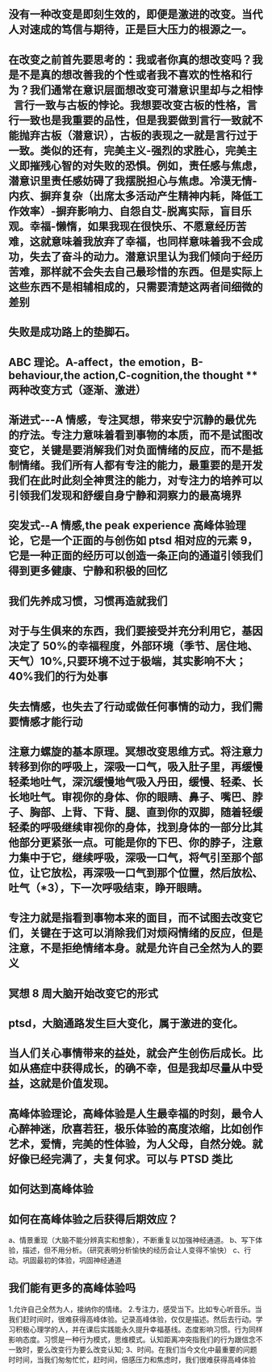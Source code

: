 ## 没有一种改变是即刻生效的，即便是激进的改变。当代人对速成的笃信与期待，正是巨大压力的根源之一。

## 在改变之前首先要思考的：我或者你真的想改变吗？我是不是真的想改善我的个性或者我不喜欢的性格和行为？我们通常在意识层面想改变可潜意识里却与之相悖   言行一致与古板的悖论。我想要改变古板的性格，言行一致也是我重要的品性，但是我要做到言行一致就不能抛弃古板（潜意识），古板的表现之一就是言行过于一致。类似的还有，完美主义-强烈的求胜心，完美主义即摧残心智的对失败的恐惧。例如，责任感与焦虑，潜意识里责任感妨碍了我摆脱担心与焦虑。冷漠无情-内疚、摒弃复杂（出席太多活动产生精神内耗，降低工作效率）-摒弃影响力、自怨自艾-脱离实际，盲目乐观。幸福-懒惰，如果我现在很快乐、不愿意经历苦难，这就意味着我放弃了幸福，也同样意味着我不会成功，失去了奋斗的动力。潜意识里认为我们倾向于经历苦难，那样就不会失去自己最珍惜的东西。但是实际上这些东西不是相辅相成的，只需要清楚这两者间细微的差别

## 失败是成功路上的垫脚石。

## ABC 理论。A-affect，the emotion，B-behaviour,the action,C-cognition,the thought \*\* 两种改变方式（逐渐、激进）

## 渐进式---A 情感，专注冥想，带来安宁沉静的最优先的疗法。专注力意味着看到事物的本质，而不是试图改变它，关键是要消解我们对负面情绪的反应，而不是抵制情绪。我们所有人都有专注的能力，最重要的是开发我们在此时此刻全神贯注的能力，对专注力的培养可以引领我们发现和舒缓自身宁静和洞察力的最高境界

## 突发式--A 情感,the peak experience 高峰体验理论，它是一个正面的与创伤如 ptsd 相对应的元素 9，它是一种正面的经历可以创造一条正向的通道引领我们得到更多健康、宁静和积极的回忆

## 我们先养成习惯，习惯再造就我们

## 对于与生俱来的东西，我们要接受并充分利用它，基因决定了 50%的幸福程度，外部环境（季节、居住地、天气）10%,只要环境不过于极端，其实影响不大；40%我们的行为处事

## 失去情感，也失去了行动或做任何事情的动力，我们需要情感才能行动

## 注意力螺旋的基本原理。冥想改变思维方式。将注意力转移到你的呼吸上，深吸一口气，吸入肚子里，再缓慢轻柔地吐气，深沉缓慢地气吸入丹田，缓慢、轻柔、长长地吐气。审视你的身体、你的眼睛、鼻子、嘴巴、脖子、胸部、上背、下背、腿、直到你的双脚，随着轻缓轻柔的呼吸继续审视你的身体，找到身体的一部分比其他部分更紧张一点。可能是你的下巴、你的脖子，注意力集中于它，继续呼吸，深吸一口气，将气引至那个部位，让它放松，再深吸一口气到那个位置，然后放松、吐气（\*3），下一次呼吸结束，睁开眼睛。

## 专注力就是指看到事物本来的面目，而不试图去改变它们，关键在于这可以消除我们对烦闷情绪的反应，但是注意，不是拒绝情绪本身。就是允许自己全然为人的要义

## 冥想 8 周大脑开始改变它的形式

## ptsd，大脑通路发生巨大变化，属于激进的变化。

## 当人们关心事情带来的益处，就会产生创伤后成长。比如从癌症中获得成长，的确不幸，但是我却尽量从中受益，这就是价值发现。

## 高峰体验理论，高峰体验是人生最幸福的时刻，最令人心醉神迷，欣喜若狂，极乐体验的高度浓缩，比如创作艺术，爱情，完美的性体验，为人父母，自然分娩。就好像已经完满了，夫复何求。可以与 PTSD 类比

## 如何达到高峰体验

## 如何在高峰体验之后获得后期效应？

a、情景重现（大脑不能分辨真实和想象），不断重复以加强神经通道。
b、写下体验，描述，但不用分析。（研究表明分析愉快的经历会让人变得不愉快）
c、行动。巩固最初的体验，巩固神经通道

## 我们能有更多的高峰体验吗

1.允许自己全然为人，接纳你的情绪。
2.专注力，感受当下。比如专心听音乐。当我们赶时间时，很难获得高峰体验。记录高峰体验，仅仅是描述。然后去行动。学习积极心理学的人，并在课后实践能永久提升幸福基线。态度影响习惯。行为同样影响态度。习惯是一种行为模式，思维模式。认知距离冲突指我们的行为跟信念不一致时，要么改变行为要么改变认知;
3、时间。在我们当今文化中最重要的问题时时间，当我们匆匆忙忙，赶时间，倍感压力和焦虑时，我们很难获得高峰体验
